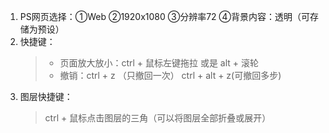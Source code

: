 1. PS网页选择：①Web ②1920x1080 ③分辨率72 ④背景内容：透明（可存储为预设）
2. 快捷键：
    > - 页面放大放小：ctrl + 鼠标左键拖拉 或是 alt + 滚轮
    > - 撤销：ctrl + z （只撤回一次）
    >        ctrl + alt + z(可撤回多步) 
3. 图层快捷键：
    > ctrl + 鼠标点击图层的三角（可以将图层全部折叠或展开）
